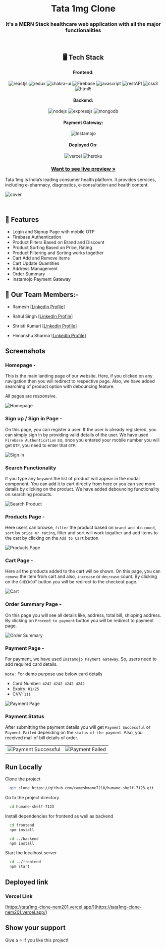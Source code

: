 <h1 align="center">Tata 1mg Clone</h1>
<h3 align="center">It's a MERN Stack healthcare web application with all the major functionalities</h3>

<br/>

<h2 align="center">🖥️ Tech Stack</h2>

<h4 align="center">Frontend:</h4>
<p align="center">
  <img src="https://img.shields.io/badge/React (18.2.0)-20232A?style=for-the-badge&logo=react&logoColor=61DAFB" alt="reactjs" />
  <img src="https://img.shields.io/badge/Redux (4.2.0)-593D88?style=for-the-badge&logo=redux&logoColor=white" alt="redux" />
  <img src="https://img.shields.io/badge/Chakra%20UI (2.2.8)-3bc7bd?style=for-the-badge&logo=chakraui&logoColor=white" alt="chakra-ui" />
  <img src="https://img.shields.io/badge/Firebase (9.9.3)-20232A?style=for-the-badge&logo=firebase&logoColor=ffcd33" alt="Firebase" />
  <img src="https://img.shields.io/badge/JavaScript-323330?style=for-the-badge&logo=javascript&logoColor=F7DF1E" alt="javascript" />
  <img src="https://img.shields.io/badge/Rest_API-02303A?style=for-the-badge&logo=react-router&logoColor=white" alt="restAPI" />
  <img src="https://img.shields.io/badge/CSS3-1572B6?style=for-the-badge&logo=css3&logoColor=white" alt="css3" />
  <img src="https://img.shields.io/badge/HTML5-E34F26?style=for-the-badge&logo=html5&logoColor=white" alt="html5" />
</p>
<h4 align="center">Backend:</h4>

<p align="center">
  <img src="https://img.shields.io/badge/Node.js (16.14.2)-339933?style=for-the-badge&logo=nodedotjs&logoColor=white" alt="nodejs" />
  <img src="https://img.shields.io/badge/Express.js (4.18.1)-000000?style=for-the-badge&logo=express&logoColor=white" alt="expressjs" />
  <img src="https://img.shields.io/badge/MongoDB (6.0)-4EA94B?style=for-the-badge&logo=mongodb&logoColor=white" alt="mongodb" />
</p>

<h4 align="center">Payment Gateway:</h4>

<p align="center">
  <img src="https://img.shields.io/badge/instamojo--nodejs-(0.0.5)-blue?style=for-the-badge&logo=instamojo&logoColor=white" alt="Instamojo" />
</p>

<h4 align="center">Deployed On:</h4>

<p align="center">
  <img src="https://img.shields.io/badge/vercel-000000?style=for-the-badge&logo=vercel&logoColor=white" alt="vercel" />
  <img src="https://img.shields.io/badge/Heroku-430098?style=for-the-badge&logo=heroku&logoColor=white" alt="heroku" />
</p>

<h3 align="center"><a href="https://tata1mg-clone-nem201.vercel.app/"><strong>Want to see live preview »</strong></a></h3>

Tata 1mg is India’s leading consumer health platform. It provides services, including e-pharmacy, diagnostics, e-consultation and health content.

![cover](./screenshots/tata1mg.png)

<br/>

## 🚀 Features

-   Login and Signup Page with mobile OTP
-   Firebase Authentication
-   Product Filters Based on Brand and Discount
-   Product Sorting Based on Price, Rating
-   Product Filtering and Sorting works together
-   Cart Add and Remove Items
-   Cart Update Quantities
-   Address Management
-   Order Summary
-   Instamojo Payment Gateway

## 🚀 Our Team Members:-

-   Ramesh [[LinkedIn Profile](https://www.linkedin.com/in/ramesh-mane-268a0014a/)]

-   Rahul Singh [[LinkedIn Profile](https://www.linkedin.com/in/rahul-singh-437a4b234/)]

-   Shristi Kumari [[LinkedIn Profile](https://www.linkedin.com/in/shristi-kumari-b07927247/)]

-   Himanshu Sharma [[LinkedIn Profile](https://www.linkedin.com/in/himanshu-40a7b7135/)]

## Screenshots

### Homepage -

This is the main landing page of our website. Here, if you clicked on any navigation then you will redirect to respective page. Also, we have added searching of product option with debouncing feature.

All pages are responsive.

![Homepage ](./screenshots/homepage.png)

### Sign up / Sign in Page -

On this page, you can register a user. If the user is already registered, you can simply sign in by providing valid details of the user. We have used `Firebase Authentication` so, once you entered your mobile number you will get `OTP`, you need to enter that `OTP`.

![Sign In](./screenshots/login.PNG)

### Search Functionality

If you type any `keyword` the list of product will appear in the modal component. You can add it to cart directly from here or you can see more details by clicking on the product.
We have added debouncing functionality on searching products.

![Search Product](./screenshots/search.png)

### Products Page -

Here users can browse, `filter` the product based on `brand and discound`, `sort` by `price or rating`, filter and sort will work togather and add items to the cart by clicking on the `Add to Cart` button.

![Products Page](./screenshots/product.png)

### Cart Page -

Here all the products added to the cart will be shown. On this page, you can `remove` the item from cart and also, `increase` or `decrease` count. By clicking on the `CHECKOUT` button you will be redirect to the checkout page.

![Cart](./screenshots/cart.png)

### Order Summary Page -

On this page you will see all details like, address, total bill, shipping address. By clicking on `Proceed to payment` button you will be redirect to payment page.

![Order Summary](./screenshots/ordersummary.png)

### Payment Page -

For payment, we have used `Instamojo Payment Gateway`. So, users need to add required card details.

`Note:` For demo purpose use below card details

-   Card Number: `4242 4242 4242 4242`
-   Expiry: `01/25`
-   CVV: `111`

![Payment Page](./screenshots/payment.png)

### Payment Status

After submitting the payment details you will get `Payment Successful` or `Payment Failed` depending on the `status of the payment`. Also, you received mail of bill details of order.

<table>
  <tr>
    <td><img src="./screenshots/paymentsuccessful.png" alt="Payment Successful" /></td>
    <td><img src="./screenshots/paymentfailed.png" alt="Payment Failed" /></td>
  </tr>
</table>

## Run Locally

Clone the project

```bash
  git clone https://github.com/rameshmane7218/humane-shelf-7123.git
```

Go to the project directory

```bash
  cd humane-shelf-7123
```

Install dependencies for frontend as well as backend

```bash
  cd frontend
  npm install
```

```bash
  cd ../backend
  npm install
```

Start the localhost server

```bash
  cd ../frontend
  npm start
```

## Deployed link

### Vercel Link

[https://tata1mg-clone-nem201.vercel.app/](https://tata1mg-clone-nem201.vercel.app/)

## Show your support

Give a ⭐️ if you like this project!
